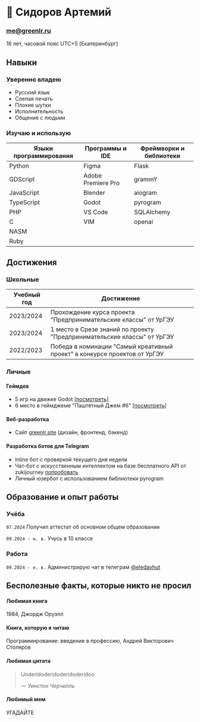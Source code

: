 # 🐊 Сидоров Артемий
### me@greenlr.ru
16 лет, часовой пояс UTC+5 (Екатеринбург)
## Навыки
### Уверенно владею
- Русский язык
- Слепая печать
- Плохие шутки
- Исполнительность
- Общение с людьми
### Изучаю и использую
| Языки программирования | Программы и IDE    | Фреймворки и библиотеки|
|------------------------|--------------------|------------------------|
| Python                 | Figma              | Flask                  |
| GDScript               | Adobe Premiere Pro | grammY                 |
| JavaScript             | Blender            | aiogram                |
| TypeScript             | Godot              | pyrogram               |
| PHP                    | VS Code            | SQLAlchemy             |
| C                      | VIM                | openai                 |
| NASM                   |                    |                        |
| Ruby                   |                    |                        |
## Достижения
### Школьные
| Учебный год  | Достижение                                                                |
|--------------|---------------------------------------------------------------------------|
| 2023/2024    | Прохождение курса проекта "Предпринимательские классы" от УрГЭУ           |
| 2023/2024    | 1 место в Срезе знаний по проекту "Предпринимательские классы" от УрГЭУ   |
| 2022/2023    | Победа в номинации "Самый креативный проект" в конкурсе проектов от УрГЭУ |
### Личные
#### Геймдев
- 5 игр на движке Godot [[посмотреть]](https://greenlayer.itch.io/)
- 6 место в геймджеме "Паштетный Джем #6" [[посмотреть]](https://itch.io/jam/pashtet-jam-6/rate/2969130#:~:text=2.833-,%D0%9E%D0%B1%D1%89%D0%B0%D1%8F,3.150,-%D0%92%D0%B8%D0%B7%D1%83%D0%B0%D0%BB)
#### Веб-разработка
- Сайт [greenlr.site](https://greenlr.site) (дизайн, фронтенд, бэкенд)
#### Разработка ботов для Telegram
- Inline бот с проверкой текущего дня недели
- Чат-бот с искусственным интеллектом на базе бесплатного API от zukijourney [попробовать](https://t.me/neurochbot)
- Личный юзербот с использованием библиотеки pyrogram


## Образование и опыт работы
### Учёба
`07.2024` Получил аттестат об основном общем образовании

`09.2024 - н. в.` Учусь в 10 классе
### Работа
`09.2024 - н. в.` Администрирую чат в телеграм [@eledayhut](https://t.me/eledayhut)
## Бесполезные факты, которые никто не просил
#### Любимая книга
1984, Джордж Оруэлл
#### Книга, которую я читаю
Программирование: введение в профессию, Андрей Викторович Столяров
#### Любимая цитата
> Underidoderidoderidoderidoo
> 
> *— Уинстон Черчилль*
#### Любимый мем
УГАДАЙТЕ